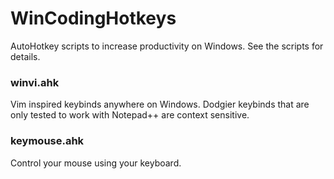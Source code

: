 # WinCodingHotkeys

AutoHotkey scripts to increase productivity on Windows. See the scripts for details. 

### winvi.ahk

Vim inspired keybinds anywhere on Windows. Dodgier keybinds that are only tested to work with Notepad++ are context sensitive. 

### keymouse.ahk

Control your mouse using your keyboard. 